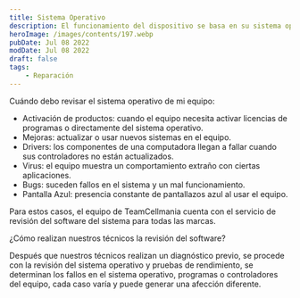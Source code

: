 ```yaml
---
title: Sistema Operativo
description: El funcionamiento del dispositivo se basa en su sistema operativo y programas para el control de cada componente.
heroImage: /images/contents/197.webp
pubDate: Jul 08 2022
modDate: Jul 08 2022
draft: false
tags: 
    - Reparación
---
```


Cuándo debo revisar el sistema operativo de mi equipo:

- Activación de productos: cuando el equipo necesita activar licencias de programas o directamente del sistema operativo.
- Mejoras: actualizar o usar nuevos sistemas en el equipo.
- Drivers: los componentes de una computadora llegan a fallar cuando sus controladores no están actualizados.
- Virus: el equipo muestra un comportamiento extraño con ciertas aplicaciones.
- Bugs: suceden fallos en el sistema y un mal funcionamiento.
- Pantalla Azul: presencia constante de pantallazos azul al usar el equipo.

Para estos casos, el equipo de TeamCellmania cuenta con el servicio de revisión del software del sistema para todas las marcas.

¿Cómo realizan nuestros técnicos la revisión del software?

Después que nuestros técnicos realizan un diagnóstico previo, se procede con la revisión del sistema operativo y pruebas de rendimiento, se determinan los fallos en el sistema operativo, programas o controladores del equipo, cada caso varía y puede generar una afección diferente.

